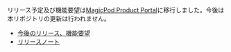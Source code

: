 リリース予定及び機能要望は[MagicPod Product Portal](https://portal.magicpod.com/)に移行しました。今後は本リポジトリの更新は行われません。

- [今後のリリース、機能要望](https://portal.magicpod.com/)
- [リリースノート](https://support.magic-pod.com/hc/ja/categories/4415848374553)
